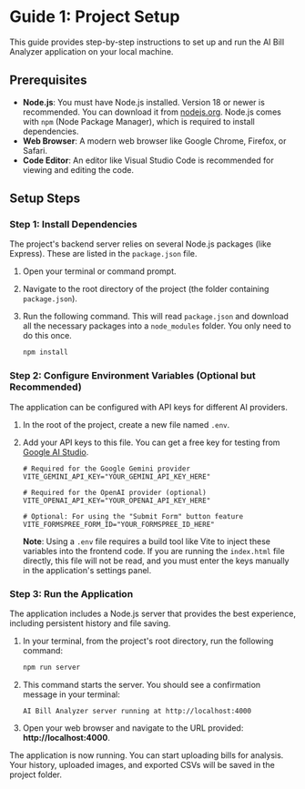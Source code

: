 # Guide 1: Project Setup

This guide provides step-by-step instructions to set up and run the AI Bill Analyzer application on your local machine.

## Prerequisites

-   **Node.js**: You must have Node.js installed. Version 18 or newer is recommended. You can download it from [nodejs.org](https://nodejs.org/). Node.js comes with `npm` (Node Package Manager), which is required to install dependencies.
-   **Web Browser**: A modern web browser like Google Chrome, Firefox, or Safari.
-   **Code Editor**: An editor like Visual Studio Code is recommended for viewing and editing the code.

## Setup Steps

### Step 1: Install Dependencies

The project's backend server relies on several Node.js packages (like Express). These are listed in the `package.json` file.

1.  Open your terminal or command prompt.
2.  Navigate to the root directory of the project (the folder containing `package.json`).
3.  Run the following command. This will read `package.json` and download all the necessary packages into a `node_modules` folder. You only need to do this once.

    ```bash
    npm install
    ```

### Step 2: Configure Environment Variables (Optional but Recommended)

The application can be configured with API keys for different AI providers.

1.  In the root of the project, create a new file named `.env`.
2.  Add your API keys to this file. You can get a free key for testing from [Google AI Studio](https://aistudio.google.com/app/apikey).

    ```env
    # Required for the Google Gemini provider
    VITE_GEMINI_API_KEY="YOUR_GEMINI_API_KEY_HERE"

    # Required for the OpenAI provider (optional)
    VITE_OPENAI_API_KEY="YOUR_OPENAI_API_KEY_HERE"

    # Optional: For using the "Submit Form" button feature
    VITE_FORMSPREE_FORM_ID="YOUR_FORMSPREE_ID_HERE"
    ```

    **Note**: Using a `.env` file requires a build tool like Vite to inject these variables into the frontend code. If you are running the `index.html` file directly, this file will not be read, and you must enter the keys manually in the application's settings panel.

### Step 3: Run the Application

The application includes a Node.js server that provides the best experience, including persistent history and file saving.

1.  In your terminal, from the project's root directory, run the following command:

    ```bash
    npm run server
    ```

2.  This command starts the server. You should see a confirmation message in your terminal:

    ```
    AI Bill Analyzer server running at http://localhost:4000
    ```

3.  Open your web browser and navigate to the URL provided: **http://localhost:4000**.

The application is now running. You can start uploading bills for analysis. Your history, uploaded images, and exported CSVs will be saved in the project folder.
